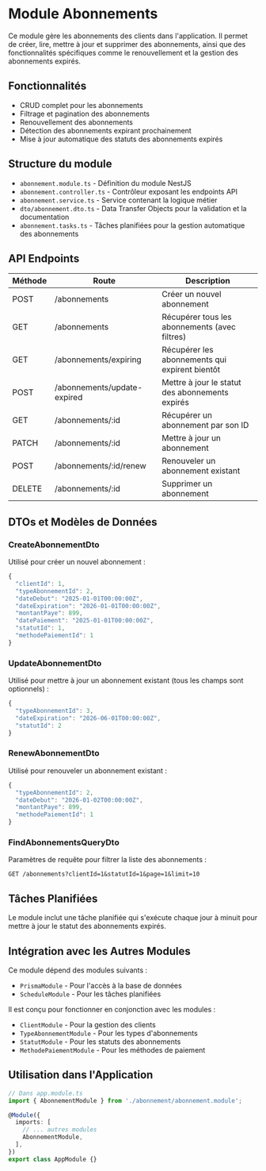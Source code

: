 # Module Abonnements

Ce module gère les abonnements des clients dans l'application. Il permet de créer, lire, mettre à jour et supprimer des abonnements, ainsi que des fonctionnalités spécifiques comme le renouvellement et la gestion des abonnements expirés.

## Fonctionnalités

- CRUD complet pour les abonnements
- Filtrage et pagination des abonnements
- Renouvellement des abonnements
- Détection des abonnements expirant prochainement
- Mise à jour automatique des statuts des abonnements expirés

## Structure du module

- `abonnement.module.ts` - Définition du module NestJS
- `abonnement.controller.ts` - Contrôleur exposant les endpoints API
- `abonnement.service.ts` - Service contenant la logique métier
- `dto/abonnement.dto.ts` - Data Transfer Objects pour la validation et la documentation
- `abonnement.tasks.ts` - Tâches planifiées pour la gestion automatique des abonnements

## API Endpoints

| Méthode | Route                  | Description                                     |
|---------|------------------------|-------------------------------------------------|
| POST    | /abonnements           | Créer un nouvel abonnement                      |
| GET     | /abonnements           | Récupérer tous les abonnements (avec filtres)   |
| GET     | /abonnements/expiring  | Récupérer les abonnements qui expirent bientôt  |
| POST    | /abonnements/update-expired | Mettre à jour le statut des abonnements expirés |
| GET     | /abonnements/:id       | Récupérer un abonnement par son ID              |
| PATCH   | /abonnements/:id       | Mettre à jour un abonnement                     |
| POST    | /abonnements/:id/renew | Renouveler un abonnement existant               |
| DELETE  | /abonnements/:id       | Supprimer un abonnement                         |

## DTOs et Modèles de Données

### CreateAbonnementDto

Utilisé pour créer un nouvel abonnement :

```typescript
{
  "clientId": 1,
  "typeAbonnementId": 2,
  "dateDebut": "2025-01-01T00:00:00Z",
  "dateExpiration": "2026-01-01T00:00:00Z",
  "montantPaye": 899,
  "datePaiement": "2025-01-01T00:00:00Z",
  "statutId": 1,
  "methodePaiementId": 1
}
```

### UpdateAbonnementDto

Utilisé pour mettre à jour un abonnement existant (tous les champs sont optionnels) :

```typescript
{
  "typeAbonnementId": 3,
  "dateExpiration": "2026-06-01T00:00:00Z",
  "statutId": 2
}
```

### RenewAbonnementDto

Utilisé pour renouveler un abonnement existant :

```typescript
{
  "typeAbonnementId": 2,
  "dateDebut": "2026-01-02T00:00:00Z",
  "montantPaye": 899,
  "methodePaiementId": 1
}
```

### FindAbonnementsQueryDto

Paramètres de requête pour filtrer la liste des abonnements :

```
GET /abonnements?clientId=1&statutId=1&page=1&limit=10
```

## Tâches Planifiées

Le module inclut une tâche planifiée qui s'exécute chaque jour à minuit pour mettre à jour le statut des abonnements expirés.

## Intégration avec les Autres Modules

Ce module dépend des modules suivants :
- `PrismaModule` - Pour l'accès à la base de données
- `ScheduleModule` - Pour les tâches planifiées

Il est conçu pour fonctionner en conjonction avec les modules :
- `ClientModule` - Pour la gestion des clients
- `TypeAbonnementModule` - Pour les types d'abonnements
- `StatutModule` - Pour les statuts des abonnements
- `MethodePaiementModule` - Pour les méthodes de paiement

## Utilisation dans l'Application

```typescript
// Dans app.module.ts
import { AbonnementModule } from './abonnement/abonnement.module';

@Module({
  imports: [
    // ... autres modules
    AbonnementModule,
  ],
})
export class AppModule {}
```